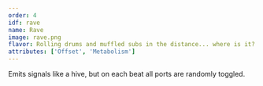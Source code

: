 ```yaml
---
order: 4
idf: rave
name: Rave
image: rave.png
flavor: Rolling drums and muffled subs in the distance... where is it?
attributes: ['Offset', 'Metabolism']
---
```

Emits signals like a hive, but on each beat all ports are randomly toggled.